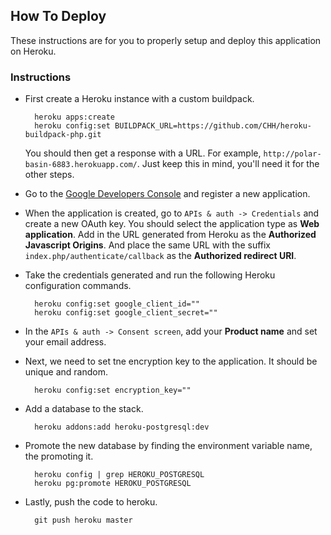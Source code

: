 ## How To Deploy

These instructions are for you to properly setup and deploy this application on Heroku.

### Instructions

* First create a Heroku instance with a custom buildpack.

        heroku apps:create
        heroku config:set BUILDPACK_URL=https://github.com/CHH/heroku-buildpack-php.git

    You should then get a response with a URL. For example, `http://polar-basin-6883.herokuapp.com/`.
    Just keep this in mind, you'll need it for the other steps.

* Go to the [Google Developers Console](https://console.developers.google.com/project) and register
a new application.

* When the application is created, go to `APIs & auth -> Credentials` and create a new OAuth key.
You should select the application type as **Web application**. Add in the URL generated from Heroku
as the **Authorized Javascript Origins**. And place the same URL with the suffix `index.php/authenticate/callback`
as the **Authorized redirect URI**.

* Take the credentials generated and run the following Heroku configuration commands.

        heroku config:set google_client_id=""
        heroku config:set google_client_secret=""

* In the `APIs & auth -> Consent screen`, add your **Product name** and set your email address.

* Next, we need to set tne encryption key to the application. It should be unique and random.

        heroku config:set encryption_key=""

* Add a database to the stack.

        heroku addons:add heroku-postgresql:dev

* Promote the new database by finding the environment variable name, the promoting it.

        heroku config | grep HEROKU_POSTGRESQL
        heroku pg:promote HEROKU_POSTGRESQL

* Lastly, push the code to heroku.

        git push heroku master

